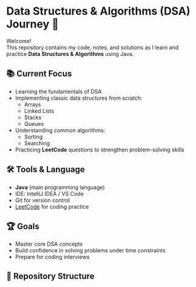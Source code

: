 # Data Structures & Algorithms (DSA) Journey 🚀

Welcome!  
This repository contains my code, notes, and solutions as I learn and practice **Data Structures & Algorithms** using Java.

## 📚 Current Focus
- Learning the fundamentals of DSA
- Implementing classic data structures from scratch:
  - Arrays
  - Linked Lists
  - Stacks
  - Queues
- Understanding common algorithms:
  - Sorting
  - Searching
- Practicing **LeetCode** questions to strengthen problem-solving skills

## 🛠 Tools & Language
- **Java** (main programming language)
- IDE: IntelliJ IDEA / VS Code
- Git for version control
- [LeetCode](https://leetcode.com/u/rxhul07/) for coding practice

## 🏆 Goals
- Master core DSA concepts
- Build confidence in solving problems under time constraints
- Prepare for coding interviews

## 📂 Repository Structure
